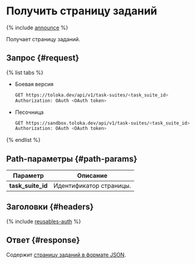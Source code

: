 # Получить страницу заданий

{% include [announce](../_includes/announce.md) %}

Получает страницу заданий.

## Запрос {#request}

{% list tabs %}

- Боевая версия

    ```bash
    GET https://toloka.dev/api/v1/task-suites/<task_suite_id>
    Authorization: OAuth <OAuth token>
    ```

- Песочница

    ```bash
    GET https://sandbox.toloka.dev/api/v1/task-suites/<task_suite_id>
    Authorization: OAuth <OAuth token>
    ```

{% endlist %}

## Path-параметры {#path-params}

Параметр | Описание
----- | -----
**task_suite_id** | Идентификатор страницы.

## Заголовки {#headers}

{% include [reusables-auth](../_includes/reusables/id-reusables/auth.md) %}

## Ответ {#response}

Содержит [страницу заданий в формате JSON](create-task-suite.md#body).